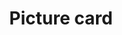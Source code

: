 ---
type: card
title: "Picture card"
sidebar_label: Picture
description: "The picture card allows you to set an image to use for navigation to various paths in your interface or to call a service."
---